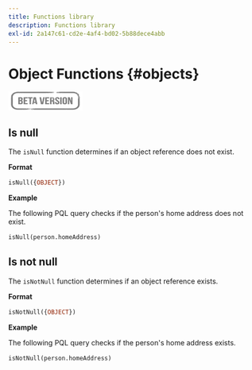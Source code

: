 ```yaml
---
title: Functions library
description: Functions library
exl-id: 2a147c61-cd2e-4af4-bd02-5b88dece4abb
---
```

# Object Functions {#objects}

![](../../assets/do-not-localize/badge.png)

## Is null

The `isNull` function determines if an object reference does not exist.

**Format**

```sql
isNull({OBJECT})
```

**Example**

The following PQL query checks if the person's home address does not exist.

```sql
isNull(person.homeAddress)
```

## Is not null

The `isNotNull` function determines if an object reference exists.

**Format**

```sql
isNotNull({OBJECT})
```

**Example**

The following PQL query checks if the person's home address exists.

```sql
isNotNull(person.homeAddress)
```
